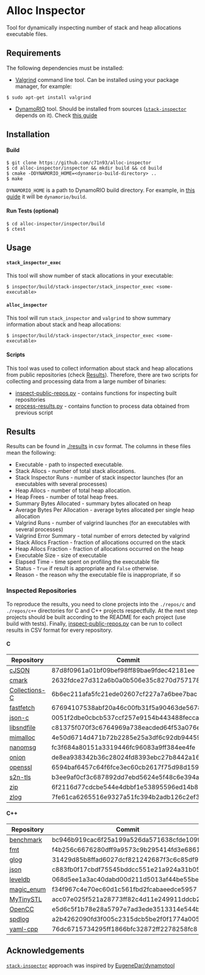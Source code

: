 # Alloc Inspector
Tool for dynamically inspecting number of stack and heap allocations executable files.

## Requirements

The following dependencies must be installed:
- [Valgrind](https://valgrind.org/) command line tool. Сan be installed using your package manager, for example:
```console
$ sudo apt-get install valgrind
```
- [DynamoRIO](https://github.com/DynamoRIO/dynamorio) tool. Should be installed from sources
([`stack-inspector`](./inspector/stack-inspector) depends on it). Check 
[this guide](https://dynamorio.org/page_building.html)

## Installation

#### Build
```console
$ git clone https://github.com/c71n93/alloc-inspector
$ cd alloc-inspector/inspector && mkdir build && cd build
$ cmake -DDYNAMORIO_HOME=<dynamorio-build-directory> ..
$ make
```

`DYNAMORIO_HOME` is a path to DynamoRIO build directory. For example, in
[this guide](https://dynamorio.org/page_building.html) it will be `dynamorio/build`.

#### Run Tests (optional)
```console
$ cd alloc-inspector/inspector/build
$ ctest
```

## Usage

#### `stack_inspector_exec`

This tool will show number of stack allocations in your executable:
```console
$ inspector/build/stack-inspector/stack_inspector_exec <some-executable>
```
#### `alloc_inspector`
This tool will run `stack_inspector` and `valgrind` to show summary information about stack and heap allocations:
```console
$ inspector/build/stack-inspector/stack_inspector_exec <some-executable>
```

#### Scripts
This tool was used to collect information about stack and heap allocations from public repositories (check 
[Results](#results)). Therefore, there are two scripts for collecting and processing data from a large number of 
binaries:

- [inspect-public-repos.py](inspect-public-repos.py) - contains functions for inspecting built repositories
- [process-results.py](inspect-public-repos.py) - contains function to process data obtained from previous script

## Results

Results can be found in [./results](./results) in csv format. The columns in these files mean the following:
- Executable - path to inspected executable.
- Stack Allocs - number of total stack allocations.
- Stack Inspector Runs - number of stack inspector launches (for an executables with several processes)
- Heap Allocs - number of total heap allocation.
- Heap Frees - number of total heap frees.
- Summary Bytes Allocated - summary bytes allocated on heap
- Average Bytes Per Allocation - average bytes allocated per single heap allocation
- Valgrind Runs - number of valgrind launches (for an executables with several processes)
- Valgrind Error Summary - total number of errors detected by valgrind
- Stack Allocs Fraction - fraction of allocations occurred on the stack
- Heap Allocs Fraction - fraction of allocations occurred on the heap
- Executable Size - size of executable
- Elapsed Time - time spent on profiling the executable file
- Status - `True` if result is appropriate and `False` otherwise.
- Reason - the reason why the executable file is inappropriate, if so

### Inspected Repositories

To reproduce the results, you need to clone projects into the `./repos/c` and `./repos/c++` directories for C and C++
projects respectfully. At the next step projects should be built according to the README for each project (use build 
with tests). Finally, [inspect-public-repos.py](./inspect-public-repos.py) can be run to collect results in CSV format
for every repository.

#### C
| Repository                                              | Commit                                   |
|---------------------------------------------------------|------------------------------------------|
| [cJSON](https://github.com/DaveGamble/cJSON)            | 87d8f0961a01bf09bef98ff89bae9fdec42181ee |
| [cmark](https://github.com/commonmark/cmark)            | 2632fdce27d312a6b0a0b506e35c8270d7571781 |
| [Collections-C](https://github.com/srdja/Collections-C) | 6b6ec211afa5fc21ede02607cf227a7a6bee7bac |
| [fastfetch](https://github.com/fastfetch-cli/fastfetch) | 67694107538abf20a46c00fb31f5a90463de5678 |
| [json-c](https://github.com/json-c/json-c)              | 0051f2dbe0cbcb537ccf257e9154b443488fecca |
| [libsndfile](https://github.com/libsndfile/libsndfile)  | c81375f070f3c6764969a738eacded64f53a076e |
| [mimalloc](https://github.com/microsoft/mimalloc)       | 4e50d6714d471b72b2285e25a3df6c92db944593 |
| [nanomsg](https://github.com/nanomsg/nanomsg)           | fc3f684a80151a3319446fc96083a9ff384ee4fe |
| [onion](https://github.com/davidmoreno/onion)           | de8ea938342b36c28024fd8393ebc27b8442a161 |
| [openssl](https://github.com/openssl/openssl)           | 6594baf6457c64f6fce3ec60cb2617f75d98d159 |
| [s2n-tls](https://github.com/aws/s2n-tls)               | b3ee9af0cf3c687892dd7ebd5624e5f48c6e394a |
| [zip](https://github.com/kuba--/zip)                    | 6f2116d77cdcbe544e4dbbf1e53895596ed14b89 |
| [zlog](https://github.com/HardySimpson/zlog)            | 7fe61ca6265516e9327a51fc394b2adb126c2ef3 |

#### C++
| Repository                                          | Commit                                   |
|-----------------------------------------------------|------------------------------------------|
| [benchmark](https://github.com/google/benchmark)    | bc946b919cac6f25a199a526da571638cfde109f |
| [fmt](https://github.com/fmtlib/fmt)                | f4b256c6676280dff9a9573c9b295414fd3e6861 |
| [glog](https://github.com/google/glog)              | 31429d85b8ffad6027dcf821242687f3c6c85df9 |
| [json](https://github.com/nlohmann/json)            | c883fb0f17cbdf75545bddcc551e21a924a31b05 |
| [leveldb](https://github.com/google/leveldb)        | 068d5ee1a3ac40dabd00d211d5013af44be55bea |
| [magic_enum](https://github.com/Neargye/magic_enum) | f34f967c4e70ec60d1c561fbd2fcabaeedce5957 |
| [MyTinySTL](https://github.com/Alinshans/MyTinySTL) | acc07e025f521a28773ff82c4d11e249911ddcb2 |
| [OpenCC](https://github.com/BYVoid/OpenCC)          | e5d6c5f1b78e28a5797e7ad3ede3513314e544b7 |
| [spdlog](https://github.com/gabime/spdlog)          | a2b4262090fd3f005c2315dcb5be2f0f1774a005 |
| [yaml-cpp](https://github.com/jbeder/yaml-cpp)      | 76dc6715734295ff1866bfc32872ff2278258fc8 |

## Acknowledgements
[`stack-inspector`](./inspector/stack-inspector) approach was inspired by 
[EugeneDar/dynamotool](https://github.com/EugeneDar/dynamotool)

